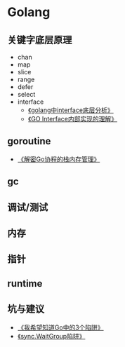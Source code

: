 # Golang

## 关键字底层原理
*   chan
*   map
*   slice
*   range
*   defer
*   select
*   interface  
    * [《golang中interface底层分析》](https://www.jianshu.com/p/ce91ca87fef1?utm_campaign=haruki)
    * [《GO Interface内部实现的理解》](https://zhuanlan.zhihu.com/p/76354559)

## goroutine
*  [《解密Go协程的栈内存管理》](https://mp.weixin.qq.com/s/e6SUHtTTm2xfC7HpxGGUcg)

## gc

## 调试/测试

## 内存

## 指针

## runtime

## 坑与建议
* [《我希望知道Go中的3个陷阱》](https://medium.com/@yossishmueli/3-pitfalls-in-golang-i-wish-i-knew-3f208a8402a7)
* [《sync.WaitGroup陷阱》](http://lessisbetter.site/2018/10/29/Golang-trap-of-waitgroup/)